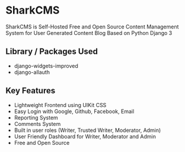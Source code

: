 # SharkCMS
SharkCMS is Self-Hosted Free and Open Source Content Management System for User Generated Content Blog Based on Python Django 3
## Library / Packages Used
- django-widgets-improved
- django-allauth

## Key Features
- Lightweight Frontend using UIKit CSS
- Easy Login with Google, Github, Facebook, Email 
- Reporting System
- Comments System
- Built in user roles (Writer, Trusted Writer, Moderator, Admin)
- User Friendly Dashboard for Writer, Moderator and Admin
- Free and Open Source
